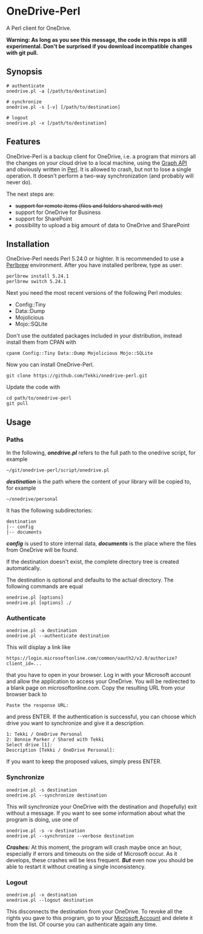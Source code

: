 # OneDrive-Perl

A Perl client for OneDrive.

**Warning: As long as you see this message, the code in this repo is still experimental. Don't be surprised if you download incompatible changes with git pull.**

## Synopsis

    # authenticate
    onedrive.pl -a [/path/to/destination]

    # synchronize
    onedrive.pl -s [-v] [/path/to/destination]

    # logout
    onedrive.pl -x [/path/to/destination]

## Features

OneDrive-Perl is a backup client for OneDrive, i.e. a program that mirrors all the changes on your cloud drive to a local machine, using the [Graph API](https://developer.microsoft.com/en-us/graph/) and obviously written in [Perl](https://www.perl.org). It is allowed to crash, but not to lose a single operation. It doesn't perform a two-way synchronization (and probably will never do).

The next steps are:
  * ~~support for remote items (files and folders shared with me)~~
  * support for OneDrive for Business
  * support for SharePoint
  * possibility to upload a big amount of data to OneDrive and SharePoint

## Installation

OneDrive-Perl needs Perl 5.24.0 or highter. It is recommended to use a [Perlbrew](https://perlbrew.pl) environment. After you have installed perlbrew, type as user:

    perlbrew install 5.24.1
    perlbrew switch 5.24.1

Next you need the most recent versions of the following Perl modules:
  * Config::Tiny
  * Data::Dump
  * Mojolicious
  * Mojo::SQLite

Don't use the outdated packages included in your distribution, instead install them from CPAN with

    cpanm Config::Tiny Data::Dump Mojolicious Mojo::SQLite

Now you can install OneDrive-Perl.

    git clone https://github.com/Tekki/onedrive-perl.git

Update the code with

    cd path/to/onedrive-perl
    git pull

## Usage

### Paths

In the following, ***onedrive.pl*** refers to the full path to the onedrive script, for example

    ~/git/onedrive-perl/script/onedrive.pl

***destination*** is the path where the content of your library will be copied to, for example

    ~/onedrive/personal

It has the following subdirectories:

    destination
    |-- config
    |-- documents

***config*** is used to store internal data, ***documents*** is the place where the files from OneDrive will be found.

If the destination doesn't exist, the complete directory tree is created automatically.

The destination is optional and defaults to the actual directory. The following commands are equal

    onedrive.pl [options]
    onedrive.pl [options] ./

### Authenticate

    onedrive.pl -a destination
    onedrive.pl --authenticate destination

This will display a link like

    https://login.microsoftonline.com/common/oauth2/v2.0/authorize?client_id=...

that you have to open in your browser. Log in with your Microsoft account and allow the application to access your OneDrive. You will be redirected to a blank page on microsoftonline.com. Copy the resulting URL from your browser back to

    Paste the response URL:

and press ENTER. If the authentication is successful, you can choose which drive you want to synchronize and give it a description.

    1: Tekki / OneDrive Personal
    2: Bonnie Parker / Shared with Tekki
    Select drive [1]:
    Description [Tekki / OneDrive Personal]:

If you want to keep the proposed values, simply press ENTER.

### Synchronize

    onedrive.pl -s destination
    onedrive.pl --synchronize destination

This will synchronize your OneDrive with the destination and (hopefully) exit without a message. If you want to see some information about what the program is doing, use one of

    onedrive.pl -s -v destination
    onedrive.pl --synchronize --verbose destination

***Crashes:*** At this moment, the program will crash maybe once an hour, especially if errors and timeouts on the side of Microsoft occur. As it develops, these crashes will be less frequent. ***But*** even now you should be able to restart it without creating a single inconsistency.

### Logout

    onedrive.pl -x destination
    onedrive.pl --logout destination

This disconnects the destination from your OneDrive. To revoke all the rights you gave to this program, go to your [Microsoft Account](https://account.live.com/consent/Manage) and delete it from the list. Of course you can authenticate again any time.
